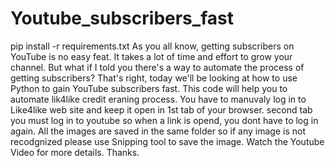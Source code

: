 # Youtube_subscribers_fast
pip install -r requirements.txt
As you all know, getting subscribers on YouTube is no easy feat. It takes a lot of time and effort to grow your channel.  But what if I told you there's a way to automate the process of getting subscribers?  That's right, today we'll be looking at how to use Python to gain YouTube subscribers fast.
This code will help you to automate lik4like credit eraning process.
You have to manuvaly log in to Like4like web site and keep it open in 1st tab of your browser.
second tab you must log in to youtube so when a link is opend, you dont have to log in again.
All the images are saved in the same folder so if any image is not recodgnized please use Snipping tool to save the image.
Watch the Youtube Video for more details.
Thanks.
